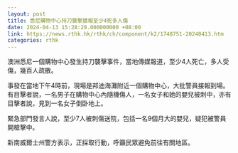 ```yaml
---
layout: post
title: 悉尼購物中心持刀襲擊據報至少4死多人傷
date: 2024-04-13 15:28:29.000000000 +08:00
link: https://news.rthk.hk/rthk/ch/component/k2/1748751-20240413.htm
categories: rthk
---
```


澳洲悉尼一個購物中心發生持刀襲擊事件，當地傳媒報道，至少4人死亡，多人受傷，幾百人疏散。

事發在當地下午4時前，現場是邦迪海灘附近一個購物中心，大批警員接報到場。有目擊者說，一名男子在購物中心內隨機傷人，一名女子和她的嬰兒被刺中，亦有目擊者說，見到一名女子倒卧地上。

緊急部門發言人說，至少7人被刺傷送院，包括一名9個月大的嬰兒，疑犯被警員開槍擊中。

新南威爾士州警方表示，正採取行動，呼籲民眾避免前往有關地區。

